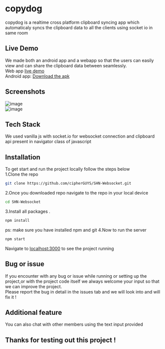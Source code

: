 # copydog

copydog is a realtime cross platform clipboard syncing app which automaticaly syncs the clipboard data to all the clients using socket io in same room<br>
## Live Demo
We made both an android app and a webapp so that the users can easily view and can share the clipboard data between  seamlessly.<br>
Web app <a href="https://copydog.herokuapp.com/">live demo</a><br>
Android app: <a href="https://drive.google.com/file/d/1XIYQfH72FhV0J36Y3AUGhka3pnVVnNEg/" style="color:'blue'">Download the apk</a><br>
## Screenshots 
![image](https://user-images.githubusercontent.com/53270409/196097010-5e452b65-9ac3-4662-903b-5d29a99a0530.png) <br>
![image](https://user-images.githubusercontent.com/53270409/196097161-0f948931-7656-4638-988e-5e9f1c252d46.png)


## Tech Stack 
We used vanilla js with socket.io for websocket connection and clipboard api present in navigator class of javascript <br>
## Installation

To get start and run the project locally follow the steps below <br>
1.Clone the repo 
```bash
git clone https://github.com/cipherGUYS/SHN-Websocket.git
```
2.Once you downloaded repo navigate to the repo in your local device  
```bash
cd SHN-Websocket
```
3.Install all packages .
```bash
npm install
```
ps: make sure you have installed npm and git 
4.Now to run the server  
```bash
npm start
```
Navigate to <a href="http://localhost:3000">localhost:3000</a> to see the project running

## Bug or issue 
If you encounter with any bug or issue while running or setting up the project,or with the project code itself we always welcome your input so that we can improve the project.<br>
Please report the bug in detail in the issues tab and we will look into and will fix it ! <br>
## Additional feature
You can also chat with other members using the text input provided <br>
## Thanks for testing out this project !
